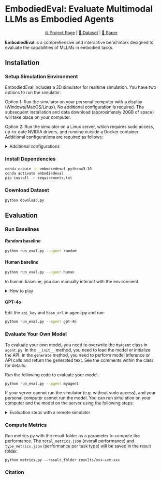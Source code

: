 # EmbodiedEval: Evaluate Multimodal LLMs as Embodied Agents
<p align="center">
   <a href="https://embodiedeval.github.io" target="_blank">🌐 Project Page</a> | <a href="https://huggingface.co/datasets/EmbodiedEval/EmbodiedEval" target="_blank">🤗 Dataset</a> | <a href="https://arxiv.org/abs/2501.11858" target="_blank">📃 Paper </a>
</p>

**EmbodiedEval** is a comprehensive and interactive benchmark designed to evaluate the capabilities of MLLMs in embodied tasks.

## Installation

### Setup Simulation Environment

EmbodiedEval includes a 3D simulator for realtime simulation. You have two options to run the simulator:

Option 1: Run the simulator on your personal computer with a display (Windows/MacOS/Linux). No additional configuration is required. The subsequent installation and data download (approximately 20GB of space) will take place on your computer.

Option 2: Run the simulator on a Linux server, which requires sudo access, up-to-date NVIDIA drivers, and running outside a Docker container. Additional configurations are required as follows:

<details>
  <summary>Additional configurations</summary>
<br>

1. Install Xorg:

    ```
    sudo apt install -y gcc make pkg-config xorg
    ```

2. Generate .conf file:

    ```
    sudo nvidia-xconfig --no-xinerama --probe-all-gpus  --use-display-device=none
    sudo cp /etc/X11/xorg.conf /etc/X11/xorg-0.conf
    ```

3. Edit /etc/X11/xorg-0.conf:

    - Remove "ServerLayout" and "Screen" section.
    - Set `BoardName` and `BusID` of "Device" section to    the corresponding `Name` and `PCI BusID` of a GPU  displayed by the `nvidia-xconfig --query-gpu-info`   command. For example:
        ```
        Section "Device"
            Identifier     "Device0"
            Driver         "nvidia"
            VendorName     "NVIDIA Corporation"
            BusID          "PCI:164:0:0"
            BoardName      "NVIDIA GeForce RTX 3090"
        EndSection
        ```

4. Run Xorg:

    ```
    sudo nohup Xorg :0 -config /etc/X11/xorg-0.conf &
    ```

5. Set the display (Remember to run the following command in every new terminal session before running the evaluation code):

    ```
    export DISPLAY=:0
    ```
</details>


### Install Dependencies

```bash
conda create -n embodiedeval python=3.10
conda activate embodiedeval
pip install -r requirements.txt
```

### Download Dataset

```bash
python download.py
```


## Evaluation

### Run Baselines

#### Random baseline

```bash
python run_eval.py --agent random
```

#### Human baseline

```bash
python run_eval.py --agent human
```

In human baseline, you can manually interact with the environment.
<details>
 <summary>How to play</summary>
<br>

- Use the keyboard to press the corresponding number to choose an option;

- Pressing W/A/D will map to the forward/turn left/turn right options in the menu;

- Pressing Enter opens or closes the chat window, and you can enter option numbers greater than 9;

- Pressing T will hide/show the options panel.
</details>

#### GPT-4o

Edit the `api_key` and `base_url` in agent.py and run:
```bash
python run_eval.py --agent gpt-4o
```

### Evaluate Your Own Model

To evaluate your own model, you need to overwrite the `MyAgent` class in `agent.py`. 
In the `__init__` method, you need to load the model or initialize the API. 
In the `generate` method, you need to perform model inference or API calls and return the generated text. See the comments within the class for details.

Run the following code to evaluate your model.
```bash
python run_eval.py --agent myagent
```

If your server cannot run the simulator (e.g. without sudo access), and your personal computer cannot run the model. You can run simulation on your computer and the model on the server using the following steps:
<details>
<summary>Evaluation steps with a remote simulator</summary>
<br>

1. Perform the `Install Dependencies` and `Download Dataset` steps on both your local computer and the server.

2. On the server, run:
    ```
    python run_eval.py --agent myagent  --remote --scene_folder <The     absolute path of the scene folder   on your local computer>
    ```
    This command will hang, waiting     for the simulator to connect.


3. On your computer, set up a SSH tunnel between your computer and the server: 
    ```
    ssh -N -L 50051:localhost:50051     <username>@<host> [-p <ssh_port>]
    ```

4. On your computer, launch the simulator:
    ```
    python launch.py
    ```

    Once the simulator starts, the  evaluation process on the server     will begin.

</details>


### Compute Metrics

Run metrics.py with the result folder as a parameter to compute the performance. The `total_metrics.json` (overall performance) and `type_metrics.json` (performance per task type) will be saved in the result folder.

```
python metrics.py --result_folder results/xxx-xxx-xxx
```

### Citation

```
```